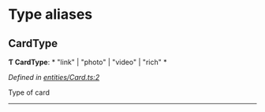 

# Type aliases

<a id="cardtype"></a>

##  CardType

**Ƭ CardType**: * "link" &#124; "photo" &#124; "video" &#124; "rich"
*

*Defined in [entities/Card.ts:2](https://github.com/lagunehq/core/blob/31cfc86/src/entities/Card.ts#L2)*

Type of card

___


